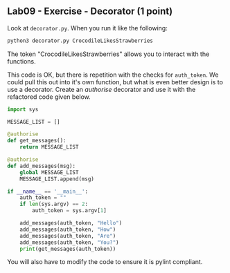 ## Lab09 - Exercise - Decorator (1 point)

Look at `decorator.py`. When you run it like the following:

```bash
python3 decorator.py CrocodileLikesStrawberries
```

The token "CrocodileLikesStrawberries" allows you to interact with the functions.

This code is OK, but there is repetition with the checks for `auth_token`.
We could pull this out into it's own function, but what is even better design is to use a decorator.
Create an *authorise* decorator and use it with the refactored code given below.

```python
import sys

MESSAGE_LIST = []

@authorise
def get_messages():
    return MESSAGE_LIST

@authorise
def add_messages(msg):
    global MESSAGE_LIST
    MESSAGE_LIST.append(msg)

if __name__ == '__main__':
    auth_token = ""
    if len(sys.argv) == 2:
        auth_token = sys.argv[1]

    add_messages(auth_token, "Hello")
    add_messages(auth_token, "How")
    add_messages(auth_token, "Are")
    add_messages(auth_token, "You?")
    print(get_messages(auth_token))
```

You will also have to modify the code to ensure it is pylint compliant.
